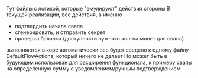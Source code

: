 Тут файлы с логикой, которые "эмулируют" действия стороны
В текущей реализации, все действия, а именно
- подтвердить начала свапа
- сгенерировать, и отправить секрет
- проверка баланса (доступности нужного кол-ва монет для свапа)

выполняются в коре автоматически
все будет сведено к одному файлу DefaultFlowActions, который ничего не делает
Но может быть в будующем использован для расширения функционала, к примеру свапы на определенную сумму с уведомлением/ручным подтверждением
